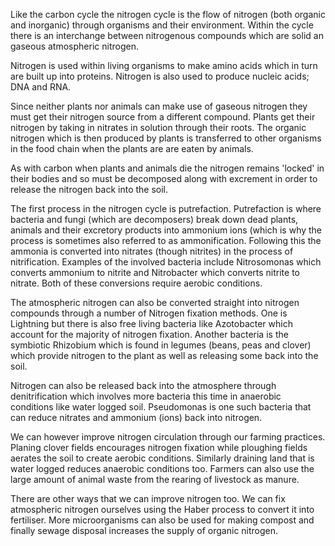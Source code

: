 Like the carbon cycle the nitrogen cycle is the flow of nitrogen (both organic and inorganic) through organisms and their environment. Within the cycle there is an interchange between nitrogenous compounds which are solid an gaseous atmospheric nitrogen.

Nitrogen is used within living organisms to make amino acids which in turn are built up into proteins. Nitrogen is also used to produce nucleic acids; DNA and RNA.

Since neither plants nor animals can make use of gaseous nitrogen they must get their nitrogen source from a different compound. Plants get their nitrogen by taking in nitrates in solution through their roots. The organic nitrogen which is then produced by plants is transferred to other organisms in the food chain when the plants are are eaten by animals.

As with carbon when plants and animals die the nitrogen remains 'locked' in their bodies and so must be decomposed along with excrement in order to release the nitrogen back into the soil.

The first process in the nitrogen cycle is putrefaction. Putrefaction is where bacteria and fungi (which are decomposers) break down dead plants, animals and their excretory products into ammonium ions (which is why the process is sometimes also referred to as ammonification. Following this the ammonia is converted into nitrates (though nitrites) in the process of nitrification. Examples of the involved bacteria include Nitrosomonas which converts ammonium to nitrite and Nitrobacter which converts nitrite to nitrate. Both of these conversions require aerobic conditions.

The atmospheric nitrogen can also be converted straight into nitrogen compounds through a number of Nitrogen fixation methods. One is Lightning but there is also free living bacteria like Azotobacter which account for the majority of nitrogen fixation. Another bacteria is the symbiotic Rhizobium which is found in legumes (beans, peas and clover) which provide nitrogen to the plant as well as releasing some back into the soil.

Nitrogen can also be released back into the atmosphere through denitrification which involves more bacteria this time in anaerobic conditions like water logged soil. Pseudomonas is one such bacteria that can reduce nitrates and ammonium (ions) back into nitrogen.

We can however improve nitrogen circulation through our farming practices. Planing clover fields encourages nitrogen fixation while ploughing fields aerates the soil to create aerobic conditions. Similarly draining land that is water logged reduces anaerobic conditions too. Farmers can also use the large amount of animal waste from the rearing of livestock as manure.

There are other ways that we can improve nitrogen too. We can fix atmospheric nitrogen ourselves using the Haber process to convert it into fertiliser. More microorganisms can also be used for making compost and finally sewage disposal increases the supply of organic nitrogen.
